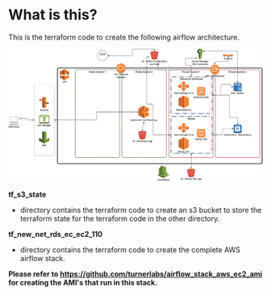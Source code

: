 # What is this?

This is the terraform code to create the following airflow architecture.

![AWS](images/airflow.jpg)

**tf_s3_state** 

- directory contains the terraform code to create an s3 bucket to store the terraform state for the terraform code in the other directory.

**tf_new_net_rds_ec_ec2_110**

- directory contains the terraform code to create the complete AWS airflow stack.

**Please refer to https://github.com/turnerlabs/airflow_stack_aws_ec2_ami for creating the AMI's that run in this stack.**
